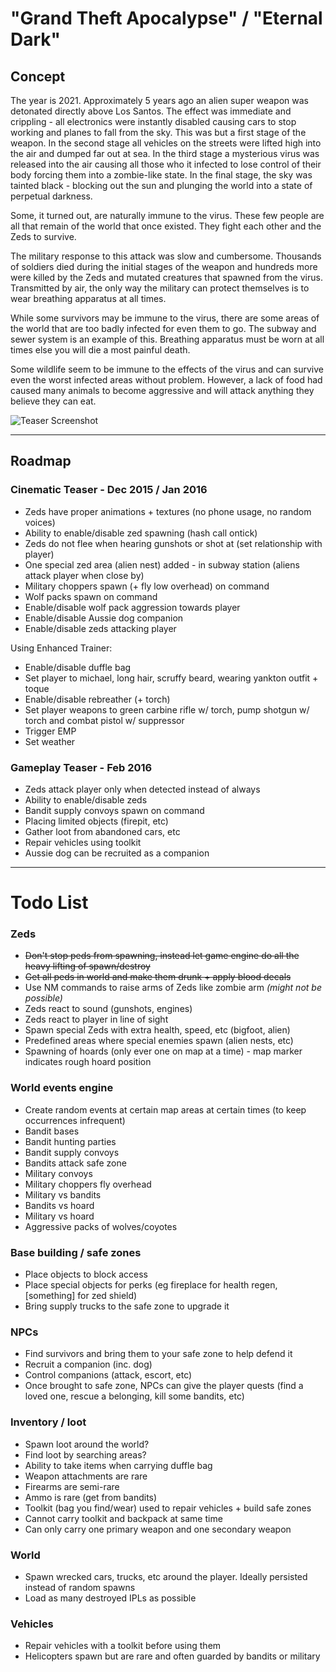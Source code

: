 # "Grand Theft Apocalypse" / "Eternal Dark"

## Concept
The year is 2021. Approximately 5 years ago an alien super weapon was detonated directly above Los Santos. The effect was immediate and crippling - all electronics were instantly disabled causing cars to stop working and planes to fall from the sky. This was but a first stage of the weapon. In the second stage all vehicles on the streets were lifted high into the air and dumped far out at sea. In the third stage a mysterious virus was released into the air causing all those who it infected to lose control of their body forcing them into a zombie-like state. In the final stage, the sky was tainted black - blocking out the sun and plunging the world into a state of perpetual darkness.

Some, it turned out, are naturally immune to the virus. These few people are all that remain of the world that once existed. They fight each other and the Zeds to survive.

The military response to this attack was slow and cumbersome. Thousands of soldiers died during the initial stages of the weapon and hundreds more were killed by the Zeds and mutated creatures that spawned from the virus. Transmitted by air, the only way the military can protect themselves is to wear breathing apparatus at all times.

While some survivors may be immune to the virus, there are some areas of the world that are too badly infected for even them to go. The subway and sewer system is an example of this. Breathing apparatus must be worn at all times else you will die a most painful death.

Some wildlife seem to be immune to the effects of the virus and can survive even the worst infected areas without problem. However, a lack of food had caused many animals to become aggressive and will attack anything they believe they can eat.

![Teaser Screenshot](http://i.imgur.com/ZAzpAOU.jpg)


***

## Roadmap

### Cinematic Teaser - Dec 2015 / Jan 2016
- Zeds have proper animations + textures (no phone usage, no random voices)
- Ability to enable/disable zed spawning (hash call ontick)
- Zeds do not flee when hearing gunshots or shot at (set relationship with player)
- One special zed area (alien nest) added - in subway station (aliens attack player when close by)
- Military choppers spawn (+ fly low overhead) on command
- Wolf packs spawn on command
- Enable/disable wolf pack aggression towards player
- Enable/disable Aussie dog companion
- Enable/disable zeds attacking player

Using Enhanced Trainer:
- Enable/disable duffle bag
- Set player to michael, long hair, scruffy beard, wearing yankton outfit + toque
- Enable/disable rebreather (+ torch)
- Set player weapons to green carbine rifle w/ torch, pump shotgun w/ torch and combat pistol w/ suppressor
- Trigger EMP
- Set weather

### Gameplay Teaser - Feb 2016
- Zeds attack player only when detected instead of always
- Ability to enable/disable zeds
- Bandit supply convoys spawn on command
- Placing limited objects (firepit, etc)
- Gather loot from abandoned cars, etc
- Repair vehicles using toolkit
- Aussie dog can be recruited as a companion

***

# Todo List

### Zeds
- ~~Don't stop peds from spawning, instead let game engine do all the heavy lifting of spawn/destroy~~
- ~~Get all peds in world and make them drunk + apply blood decals~~
- Use NM commands to raise arms of Zeds like zombie arm *(might not be possible)*
- Zeds react to sound (gunshots, engines)
- Zeds react to player in line of sight
- Spawn special Zeds with extra health, speed, etc (bigfoot, alien)
- Predefined areas where special enemies spawn (alien nests, etc)
- Spawning of hoards (only ever one on map at a time) - map marker indicates rough hoard position

### World events engine
- Create random events at certain map areas at certain times (to keep occurrences infrequent)
- Bandit bases
- Bandit hunting parties
- Bandit supply convoys
- Bandits attack safe zone
- Military convoys
- Military choppers fly overhead
- Military vs bandits
- Bandits vs hoard
- Military vs hoard
- Aggressive packs of wolves/coyotes

### Base building / safe zones
- Place objects to block access
- Place special objects for perks (eg fireplace for health regen, [something] for zed shield)
- Bring supply trucks to the safe zone to upgrade it

### NPCs
- Find survivors and bring them to your safe zone to help defend it
- Recruit a companion (inc. dog)
- Control companions (attack, escort, etc)
- Once brought to safe zone, NPCs can give the player quests (find a loved one, rescue a belonging, kill some bandits, etc)

### Inventory / loot
- Spawn loot around the world?
- Find loot by searching areas?
- Ability to take items when carrying duffle bag
- Weapon attachments are rare
- Firearms are semi-rare
- Ammo is rare (get from bandits)
- Toolkit (bag you find/wear) used to repair vehicles + build safe zones
- Cannot carry toolkit and backpack at same time
- Can only carry one primary weapon and one secondary weapon

### World
- Spawn wrecked cars, trucks, etc around the player. Ideally persisted instead of random spawns
- Load as many destroyed IPLs as possible

### Vehicles
- Repair vehicles with a toolkit before using them
- Helicopters spawn but are rare and often guarded by bandits or military
